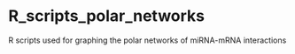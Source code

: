 # R_scripts_polar_networks
R scripts used for graphing the polar networks of miRNA-mRNA interactions
